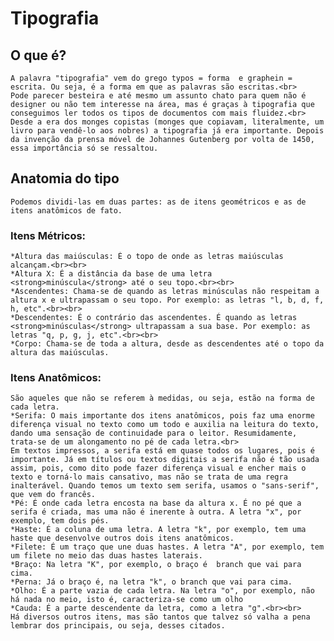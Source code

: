 # Tipografia
 ## O que é?
    A palavra "tipografia" vem do grego typos = forma  e graphein = escrita. Ou seja, é a forma em que as palavras são escritas.<br>
    Pode parecer besteira e até mesmo um assunto chato para quem não é designer ou não tem interesse na área, mas é graças à tipografia que conseguimos ler todos os tipos de documentos com mais fluidez.<br>
    Desde a era dos monges copistas (monges que copiavam, literalmente, um livro para vendê-lo aos nobres) a tipografia já era importante. Depois da invenção da prensa móvel de Johannes Gutenberg por volta de 1450, essa importância só se ressaltou.
## Anatomia do tipo
    Podemos dividi-las em duas partes: as de itens geométricos e as de itens anatômicos de fato.
### Itens Métricos:
    *Altura das maiúsculas: É o topo de onde as letras maiúsculas alcançam.<br><br>
    *Altura X: É a distância da base de uma letra <strong>minúscula</strong> até o seu topo.<br><br>
    *Ascendentes: Chama-se de quando as letras minúsculas não respeitam a altura x e ultrapassam o seu topo. Por exemplo: as letras "l, b, d, f, h, etc".<br><br>
    *Descendentes: É o contrário das ascendentes. É quando as letras <strong>minúsculas</strong> ultrapassam a sua base. Por exemplo: as letras "q, p, g, j, etc".<br><br>
    *Corpo: Chama-se de toda a altura, desde as descendentes até o topo da altura das maiúsculas.
### Itens Anatômicos:
    São aqueles que não se referem à medidas, ou seja, estão na forma de cada letra.
    *Serifa: O mais importante dos itens anatômicos, pois faz uma enorme diferença visual no texto como um todo e auxilia na leitura do texto, dando uma sensação de continuidade para o leitor. Resumidamente, trata-se de um alongamento no pé de cada letra.<br>
    Em textos impressos, a serifa está em quase todos os lugares, pois é importante. Já em títulos ou textos digitais a serifa não é tão usada assim, pois, como dito pode fazer diferença visual e encher mais o texto e torná-lo mais cansativo, mas não se trata de uma regra inalterável. Quando temos um texto sem serifa, usamos o "sans-serif", que vem do francês.
    *Pé: É onde cada letra encosta na base da altura x. É no pé que a serifa é criada, mas uma não é inerente à outra. A letra "x", por exemplo, tem dois pés.
    *Haste: É a coluna de uma letra. A letra "k", por exemplo, tem uma haste que desenvolve outros dois itens anatômicos.
    *Filete: É um traço que une duas hastes. A letra "A", por exemplo, tem um filete no meio das duas hastes laterais.
    *Braço: Na letra "K", por exemplo, o braço é  branch que vai para cima.
    *Perna: Já o braço é, na letra "k", o branch que vai para cima.
    *Olho: É a parte vazia de cada letra. Na letra "o", por exemplo, não há nada no meio, isto é, caracteriza-se como um olho
    *Cauda: É a parte descendente da letra, como a letra "g".<br><br>
    Há diversos outros itens, mas são tantos que talvez só valha a pena lembrar dos principais, ou seja, desses citados.